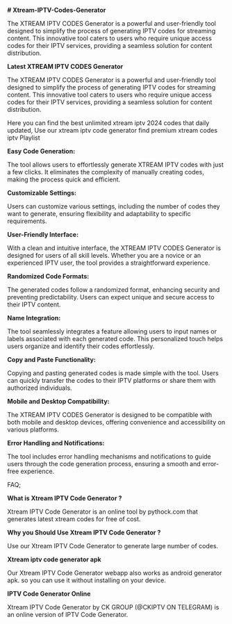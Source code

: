 **# Xtream-IPTV-Codes-Generator**

The XTREAM IPTV CODES Generator is a powerful and user-friendly tool designed to simplify the process of generating IPTV codes for streaming content. This innovative tool caters to users who require unique access codes for their IPTV services, providing a seamless solution for content distribution. 

**Latest XTREAM IPTV CODES Generator**

The XTREAM IPTV CODES Generator is a powerful and user-friendly tool designed to simplify the process of generating IPTV codes for streaming content. This innovative tool caters to users who require unique access codes for their IPTV services, providing a seamless solution for content distribution.


Here you can find the best unlimited xtream iptv 2024 codes that daily updated, Use our xtream iptv code generator find premium xtream codes iptv Playlist

**Easy Code Generation:**

The tool allows users to effortlessly generate XTREAM IPTV codes with just a few clicks. It eliminates the complexity of manually creating codes, making the process quick and efficient.

**Customizable Settings:**

Users can customize various settings, including the number of codes they want to generate, ensuring flexibility and adaptability to specific requirements.

**User-Friendly Interface:**

With a clean and intuitive interface, the XTREAM IPTV CODES Generator is designed for users of all skill levels. Whether you are a novice or an experienced IPTV user, the tool provides a straightforward experience.

**Randomized Code Formats:**

The generated codes follow a randomized format, enhancing security and preventing predictability. Users can expect unique and secure access to their IPTV content.

**Name Integration:**

The tool seamlessly integrates a feature allowing users to input names or labels associated with each generated code. This personalized touch helps users organize and identify their codes effortlessly.

**Copy and Paste Functionality:**

Copying and pasting generated codes is made simple with the tool. Users can quickly transfer the codes to their IPTV platforms or share them with authorized individuals.

**Mobile and Desktop Compatibility:**

The XTREAM IPTV CODES Generator is designed to be compatible with both mobile and desktop devices, offering convenience and accessibility on various platforms.

**Error Handling and Notifications:**

The tool includes error handling mechanisms and notifications to guide users through the code generation process, ensuring a smooth and error-free experience.



FAQ;

**What is Xtream IPTV Code Generator ?**

Xtream IPTV Code Generator is an online tool by pythock.com that generates latest xtream codes for free of cost.


**Why you Should Use Xtream IPTV Code Generator ?**

Use our Xtream IPTV Code Generator to generate large number of codes.


**Xtream iptv code generator apk**

Our Xtream IPTV Code Generator webapp also works as android generator apk. so you can use it without installing on your device.


**IPTV Code Generator Online**

Xtream IPTV Code Generator by CK GROUP (@CKIPTV ON TELEGRAM) is an online version of IPTV Code Generator.
